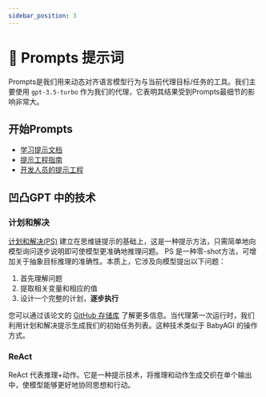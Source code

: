 ```yaml
---
sidebar_position: 3
---
```


# 💬 Prompts 提示词

Prompts是我们用来动态对齐语言模型行为与当前代理目标/任务的工具。我们主要使用 `gpt-3.5-turbo` 作为我们的代理，它表明其结果受到Prompts最细节的影响非常大。

## 开始Prompts

- [学习提示文档](https://learnprompting.org/)
- [提示工程指南](https://www.promptingguide.ai/techniques/consistency)
- [开发人员的提示工程](https://www.deeplearning.ai/short-courses/chatgpt-prompt-engineering-for-developers/)

## 凹凸GPT 中的技术

### 计划和解决

[计划和解决(PS)](https://arxiv.org/abs/2305.04091) 建立在思维链提示的基础上，这是一种提示方法，只需简单地向模型询问逐步说明即可使模型更准确地推理问题。 PS 是一种零-shot方法，可增加关于抽象目标推理的准确性。本质上，它涉及向模型提出以下问题：

1. 首先理解问题
2. 提取相关变量和相应的值
3. 设计一个完整的计划，**逐步执行**

您可以通过该论文的 [GitHub 存储库](https://github.com/AGI-Edgerunners/Plan-and-Solve-Prompting) 了解更多信息。当代理第一次运行时，我们利用计划和解决提示生成我们的初始任务列表。这种技术类似于 BabyAGI 的操作方式。

### ReAct

ReAct 代表推理+动作。它是一种提示技术，将推理和动作生成交织在单个输出中，使模型能够更好地协同思想和行动。